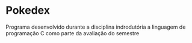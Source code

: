 # Pokedex
Programa desenvolvido durante a disciplina indrodutória a linguagem de programação C como parte da avaliação do semestre
